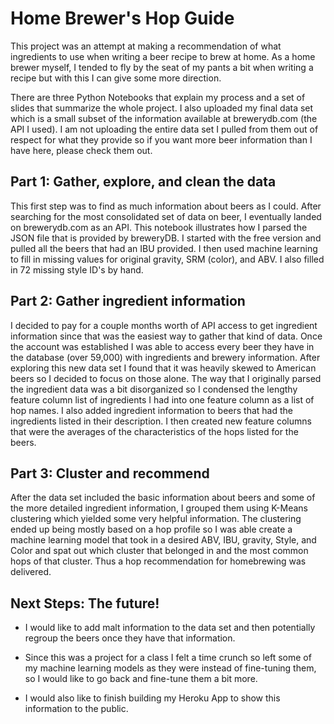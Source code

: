 # Home Brewer's Hop Guide

This project was an attempt at making a recommendation of what ingredients to use when writing a beer recipe to brew at home.  As a home brewer myself, I tended to fly by the seat of my pants a bit when writing a recipe but with this I can give some more direction.

There are three Python Notebooks that explain my process and a set of slides that summarize the whole project. I also uploaded my final data set which is a small subset of the information available at brewerydb.com (the API I used). I am not uploading the entire data set I pulled from them out of respect for what they provide so if you want more beer information than I have here, please check them out.

## Part 1:  Gather, explore, and clean the data

This first step was to find as much information about beers as I could. After searching for the most consolidated set of data on beer, I eventually landed on brewerydb.com as an API. This notebook illustrates how I parsed the JSON file that is provided by breweryDB. I started with the free version and pulled all the beers that had an IBU provided. I then used machine learning to fill in missing values for original gravity, SRM (color), and ABV. I also filled in 72 missing style ID's by hand.

## Part 2: Gather ingredient information 

I decided to pay for a couple months worth of API access to get ingredient information since that was the easiest way to gather that kind of data. Once the account was established I was able to access every beer they have in the database (over 59,000) with ingredients and brewery information. After exploring this new data set I found that it was heavily skewed to American beers so I decided to focus on those alone. The way that I originally parsed the ingredient data was a bit disorganized so I condensed the lengthy feature column list of ingredients I had into one feature column as a list of hop names. I also added ingredient information to beers that had the ingredients listed in their description. I then created new feature columns that were the averages of the characteristics of the hops listed for the beers. 

## Part 3:  Cluster and recommend

After the data set included the basic information about beers and some of the more detailed ingredient information, I grouped them using K-Means clustering which yielded some very helpful information. The clustering ended up being mostly based on a hop profile so I was able create a machine learning model that took in a desired ABV, IBU, gravity, Style, and Color and spat out which cluster that belonged in and the most common hops of that cluster. Thus a hop recommendation for homebrewing was delivered.

## Next Steps: The future!

  * I would like to add malt information to the data set and then potentially regroup the beers once they have that information. 

  * Since this was a project for a class I felt a time crunch so left some of my machine learning models as they were instead of fine-tuning them, so I would like to go back and fine-tune them a bit more.

  * I would also like to finish building my Heroku App to show this information to the public. 

